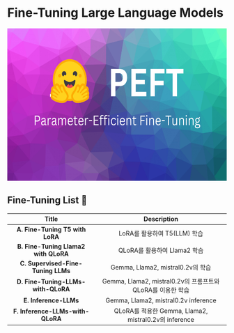 # Fine-Tuning Large Language Models
<p align='center'>
    <img src='./imgs/peft.png' height='350px'>
</p>

## Fine-Tuning List 📑

|Title|Description|
|:---:|:---:|
|**A. Fine-Tuning T5 with LoRA**|LoRA를 활용하여 T5(LLM) 학습|
|**B. Fine-Tuning Llama2 with QLoRA**|QLoRA를 활용하여 Llama2 학습|
|**C. Supervised-Fine-Tuning LLMs**|Gemma, Llama2, mistral0.2v의 학습|
|**D. Fine-Tuning-LLMs-with-QLoRA**|Gemma, Llama2, mistral0.2v의 프롬프트와 QLoRA를 이용한 학습|
|**E. Inference-LLMs**|Gemma, Llama2, mistral0.2v inference|
|**F. Inference-LLMs-with-QLoRA**|QLoRA를 적용한 Gemma, Llama2, mistral0.2v의 inference|
